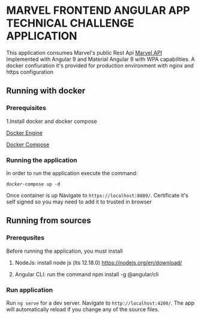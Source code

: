 # MARVEL FRONTEND ANGULAR APP TECHNICAL CHALLENGE APPLICATION

This application consumes Marvel's public Rest Api [Marvel API](https://developer.marvel.com/documentation/getting_started)
Implemented with Angular 9 and Material Angular 9 with WPA capabilities.
A docker confiuration it's provided for production environment with nginx and https configuration



## Running with docker


### Prerequisites
1.Install docker and docker compose

[Docker Engine](https://docs.docker.com/engine/install/)

[Docker Compose](https://docs.docker.com/compose/install/)


### Running the application
In order to run the application execute the command:

    docker-compose up -d

Once container is up Navigate to `https://localhost:8089/`. Certificate it's self signed so you may need to add it to trusted in browser
    

## Running  from sources

### Prerequsites
Before running the application, you must install
1. NodeJs: install node js (lts 12.18.0) https://nodejs.org/en/download/

2. Angular CLI: run the command
    npm install -g @angular/cli


### Run application
Run `ng serve` for a dev server. Navigate to `http://localhost:4200/`. The app will automatically reload if you change any of the source files.